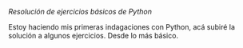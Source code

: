 *Resolución de ejercicios básicos de Python* 

Estoy haciendo mis primeras indagaciones con Python, acá subiré la solución a algunos ejercicios. Desde lo más básico. 
